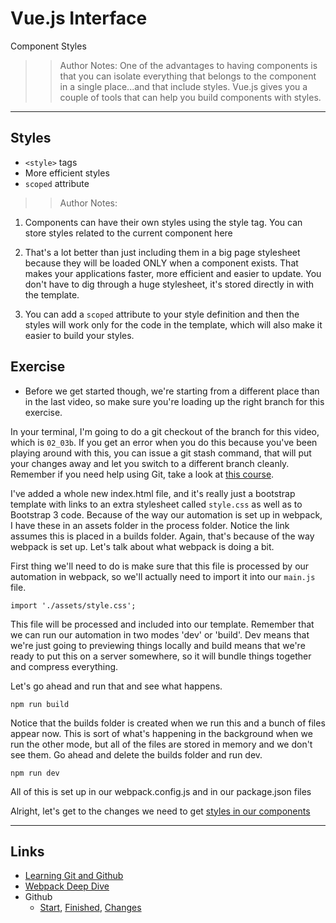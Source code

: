 <!-- .slide: data-state="title" -->
# Vue.js Interface
Component Styles

> > Author Notes:
One of the advantages to having components is that you can isolate everything that belongs to the component in a single place...and that include styles. Vue.js gives you a couple of tools that can help you build components with styles.

---

## Styles

- `<style>` tags
- More efficient styles
- `scoped` attribute
> > Author Notes:


1. Components can have their own styles using the style tag. You can store styles related to the current component here

1. That's a lot better than just including them in a big page stylesheet because they will be loaded ONLY when a component exists. That makes your applications faster, more efficient and easier to update. You don't have to dig through a huge stylesheet, it's stored directly in with the template.

1. You can add a `scoped` attribute to your style definition and then the styles will work only for the code in the template, which will also make it easier to build your styles.

## Exercise

- Before we get started though, we're starting from a different place than in the last video, so make sure you're loading up the right branch for this exercise.

In your terminal, I'm going to do a git checkout of the branch for this video, which is `02_03b`. If you get an error when you do this because you've been playing around with this, you can issue a git stash command, that will put your changes away and let you switch to a different branch cleanly. Remember if you need help using Git, take a look at [this course][1].

I've added a whole new index.html file, and it's really just a bootstrap template with links to an extra stylesheet called `style.css` as well as to Bootstrap 3 code. Because of the way our automation is set up in webpack, I have these in an assets folder in the process folder. Notice the link assumes this is placed in a builds folder. Again, that's because of the way webpack is set up. Let's talk about what webpack is doing a bit.

First thing we'll need to do is make sure that this file is processed by our automation in webpack, so we'll actually need to import it into our `main.js` file.

`import './assets/style.css';`

This file will be processed and included into our template. Remember that we can run our automation in two modes 'dev' or 'build'. Dev means that we're just going to previewing things locally and build means that we're ready to put this on a server somewhere, so it will bundle things together and compress everything.

Let's go ahead and run that and see what happens.

`npm run build`

Notice that the builds folder is created when we run this and a bunch of files appear now. This is sort of what's happening in the background when we run the other mode, but all of the files are stored in memory and we don't see them. Go ahead and delete the builds folder and run dev.

`npm run dev`

All of this is set up in our webpack.config.js and in our package.json files

Alright, let's get to the changes we need to get [styles in our components][2]

---

## Links
- [Learning Git and Github][3]
- [Webpack Deep Dive][4]
- Github
  - [Start][5], [Finished][6], [Changes][7]

[1]:	https://www.linkedin.com/learning/learning-git-and-github?trk=insiders_6787408_learning
[2]:	https://github.com/planetoftheweb/vueinterface/compare/02_02e...02_03e?trk=insiders_6787408_learning
[3]:	https://www.linkedin.com/learning/learning-git-and-github?trk=insiders_6787408_learning?trk=insiders_6787408_learning
[4]:	https://www.linkedin.com/learning/webpack-deep-dive?trk=insiders_6787408_learning
[5]:	https://github.com/planetoftheweb/vueinterface/tree/02_03b
[6]:	https://github.com/planetoftheweb/vueinterface/tree/02_03e
[7]:	https://github.com/planetoftheweb/vueinterface/compare/02_02e...02_03e